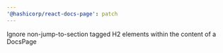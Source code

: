 ```yaml
---
'@hashicorp/react-docs-page': patch
---
```


Ignore non-jump-to-section tagged H2 elements within the content of a DocsPage
